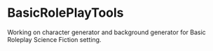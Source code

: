 # BasicRolePlayTools
Working on character generator and background generator for Basic Roleplay Science Fiction setting.
